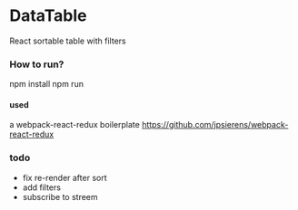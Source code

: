 # DataTable
React sortable table with filters

### How to run? 
npm install 
npm run

#### used 
a webpack-react-redux  boilerplate https://github.com/jpsierens/webpack-react-redux


### todo 
 - fix re-render after sort
 - add filters
 - subscribe to streem
